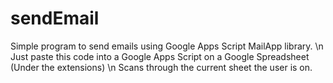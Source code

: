 # sendEmail
Simple program to send emails using Google Apps Script MailApp library. \n
Just paste this code into a Google Apps Script on a Google Spreadsheet (Under the extensions) \n
Scans through the current sheet the user is on.
